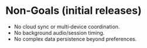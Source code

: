 # Non‑Goals (initial releases)

- No cloud sync or multi‑device coordination.
- No background audio/session timing.
- No complex data persistence beyond preferences.

